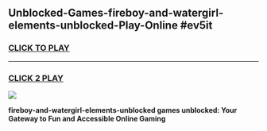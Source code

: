 
## Unblocked-Games-fireboy-and-watergirl-elements-unblocked-Play-Online #ev5it
<h3>
<a href="https://news.freeplayer.one?title=fireboy-and-watergirl-elements-unblocked&ref=3">CLICK TO PLAY</a></h3>
<hr>

<h3>
<a href="https://news.freeplayer.one?title=fireboy-and-watergirl-elements-unblocked&ref=3">CLICK 2 PLAY</a>
  
</h3>

<a href="https://news.freeplayer.one?title=fireboy-and-watergirl-elements-unblocked&ref=3"><img src="https://clearcache.store/games.png"></a>


**fireboy-and-watergirl-elements-unblocked games unblocked: Your Gateway to Fun and Accessible Online Gaming**
